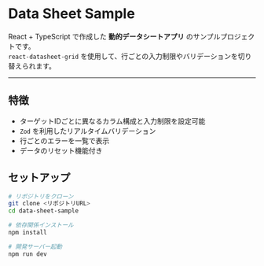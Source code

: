 # Data Sheet Sample

React + TypeScript で作成した **動的データシートアプリ** のサンプルプロジェクトです。  
`react-datasheet-grid` を使用して、行ごとの入力制限やバリデーションを切り替えられます。

---

## 特徴

- ターゲットIDごとに異なるカラム構成と入力制限を設定可能
- `Zod` を利用したリアルタイムバリデーション
- 行ごとのエラーを一覧で表示
- データのリセット機能付き

## セットアップ

```bash
# リポジトリをクローン
git clone <リポジトリURL>
cd data-sheet-sample

# 依存関係インストール
npm install

# 開発サーバー起動
npm run dev
